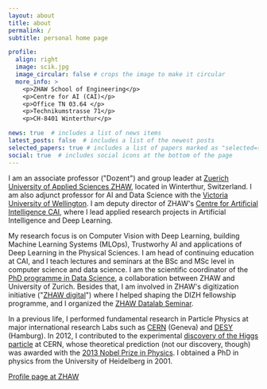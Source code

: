```yaml
---
layout: about
title: about
permalink: /
subtitle: personal home page

profile:
  align: right
  image: scik.jpg
  image_circular: false # crops the image to make it circular
  more_info: >
    <p>ZHAW School of Engineering</p>
    <p>Centre for AI (CAI)</p> 
    <p>Office TN 03.64 </p>
    <p>Technikumstrasse 71</p>
    <p>CH-8401 Winterthur</p>

news: true  # includes a list of news items
latest_posts: false  # includes a list of the newest posts
selected_papers: true # includes a list of papers marked as "selected={true}"
social: true  # includes social icons at the bottom of the page
---
```


I am an associate professor ("Dozent") and group leader at [Zuerich University of Applied Sciences ZHAW](https://www.zhaw.ch/en/university/), located in Winterthur, Switzerland. I am also adjunct professor for AI and Data Science with the [Victoria University of Wellington](https://www.wgtn.ac.nz/). I am deputy director of ZHAW's [Centre for Artificial Intelligence CAI](https://www.zhaw.ch/en/engineering/institutes-centres/cai/), where I lead applied research projects in Artificial Intelligence and Deep Learning. 

My research focus is on Computer Vision with Deep Learning, building Machine Learning Systems (MLOps), Trustworhy AI and applications of Deep Learning in the Physical Sciences. I am head of continuing education at CAI, and I teach lectures and seminars at the BSc and MSc level in computer science and data science. I am the scientific coordinator of the [PhD programme in Data Science](https://phd-data-science.ch/), a collaboration between ZHAW and University of Zurich. Besides that, I am involved in ZHAW's digitization initiative ("[ZHAW digital](https://www.zhaw.ch/en/about-us/mission-and-strategy/strategic-initiative-zhaw-digital/)") where I helped shaping the DIZH fellowship programme, and I organized the [ZHAW Datalab Seminar](https://www.zhaw.ch/de/forschung/departementsuebergreifende-kooperationen/datalab/datalab-seminar/).

In a previous life, I performed fundamental research in Particle Physics at major international research Labs such as [CERN](https://home.cern/) (Geneva) and [DESY](http://www.desy.de/) (Hamburg). In 2012, I contributed to the experimental [discovery of the Higgs particle](https://home.cern/science/physics/higgs-boson) at CERN, whose theoretical prediction (not our discovery, though) was awarded with the [2013 Nobel Prize in Physics](https://www.nobelprize.org/prizes/physics/2013/summary/). I obtained a PhD in physics from the University of Heidelberg in 2001.

[Profile page at ZHAW](https://www.zhaw.ch/en/about-us/person/scik/)